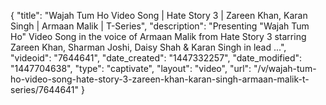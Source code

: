 {
    "title": "Wajah Tum Ho Video Song | Hate Story 3 | Zareen Khan, Karan Singh | Armaan Malik | T-Series",
    "description": "Presenting \"Wajah Tum Ho\" Video Song in the voice of Armaan Malik from Hate Story 3 starring Zareen Khan, Sharman Joshi, Daisy Shah & Karan Singh in lead ...",
    "videoid": "7644641",
    "date_created": "1447332257",
    "date_modified": "1447704638",
    "type": "captivate",
    "layout": "video",
    "url": "\/v\/wajah-tum-ho-video-song-hate-story-3-zareen-khan-karan-singh-armaan-malik-t-series\/7644641"
}